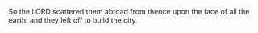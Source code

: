 So the LORD scattered them abroad from thence upon the face of all the earth: and they left off to build the city.
